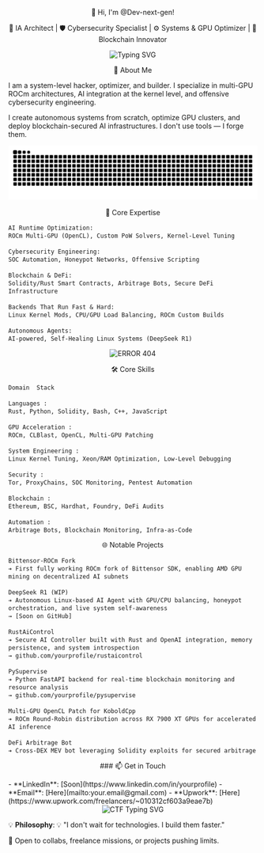 <p align="center">👋 Hi, I'm @Dev-next-gen!</p>


<p align="center">🧠 IA Architect | 🛡️ Cybersecurity Specialist | ⚙️ Systems & GPU Optimizer | 🔗 Blockchain Innovator</p>

<div align="center">
  <img src="https://readme-typing-svg.herokuapp.com?font=Fira+Code&size=20&duration=3000&pause=1000&color=00FF00&center=true&vCenter=true&width=1000&lines=Self-taught+builder+of+AI+infrastructures;GPU-accelerated+systems;and+decentralized+automation+tools" alt="Typing SVG" />
</div>

<p align="center">🧬 About Me

I am a system-level hacker, optimizer, and builder.
I specialize in multi-GPU ROCm architectures, AI integration at the kernel level, and offensive cybersecurity engineering.

I create autonomous systems from scratch, optimize GPU clusters, and deploy blockchain-secured AI infrastructures.
I don't use tools — I forge them.

<p align="center">
  <picture>
    <source media="(prefers-color-scheme: dark)" srcset="https://raw.githubusercontent.com/shahradelahi/shahradelahi/output/github-contribution-grid-snake-dark.svg">
    <source media="(prefers-color-scheme: light)" srcset="https://raw.githubusercontent.com/shahradelahi/shahradelahi/output/github-contribution-grid-snake.svg">
    <img alt="Contribution Snake" src="https://raw.githubusercontent.com/shahradelahi/shahradelahi/output/github-contribution-grid-snake.svg">
  </picture>
</p>


<p align="center">💼 Core Expertise</p>

    AI Runtime Optimization:
    ROCm Multi-GPU (OpenCL), Custom PoW Solvers, Kernel-Level Tuning

    Cybersecurity Engineering:
    SOC Automation, Honeypot Networks, Offensive Scripting

    Blockchain & DeFi:
    Solidity/Rust Smart Contracts, Arbitrage Bots, Secure DeFi Infrastructure

    Backends That Run Fast & Hard:
    Linux Kernel Mods, CPU/GPU Load Balancing, ROCm Custom Builds

    Autonomous Agents:
    AI-powered, Self-Healing Linux Systems (DeepSeek R1)

<div align="center">
  <img src="https://readme-typing-svg.herokuapp.com?font=Fira+Code&size=22&duration=2500&pause=1200&color=00FF00&center=true&vCenter=true&width=1000&lines=ERROR+404..........." alt="ERROR 404" />
</div>

<p align="center">🛠️ Core Skills</p>

    Domain	Stack

    Languages : 
    Rust, Python, Solidity, Bash, C++, JavaScript

    GPU Acceleration : 
    ROCm, CLBlast, OpenCL, Multi-GPU Patching

    System Engineering : 
    Linux Kernel Tuning, Xeon/RAM Optimization, Low-Level Debugging

    Security : 
    Tor, ProxyChains, SOC Monitoring, Pentest Automation

    Blockchain : 
    Ethereum, BSC, Hardhat, Foundry, DeFi Audits 

    Automation : 
    Arbitrage Bots, Blockchain Monitoring, Infra-as-Code

<p align="center">🌐 Notable Projects</p>

    Bittensor-ROCm Fork
    ➔ First fully working ROCm fork of Bittensor SDK, enabling AMD GPU mining on decentralized AI subnets
    
    DeepSeek R1 (WIP)
    ➔ Autonomous Linux-based AI Agent with GPU/CPU balancing, honeypot orchestration, and live system self-awareness
    → [Soon on GitHub]

    RustAiControl
    ➔ Secure AI Controller built with Rust and OpenAI integration, memory persistence, and system introspection
    → github.com/yourprofile/rustaicontrol

    PySupervise
    ➔ Python FastAPI backend for real-time blockchain monitoring and resource analysis
    → github.com/yourprofile/pysupervise

    Multi-GPU OpenCL Patch for KoboldCpp
    ➔ ROCm Round-Robin distribution across RX 7900 XT GPUs for accelerated AI inference
    
    DeFi Arbitrage Bot
    ➔ Cross-DEX MEV bot leveraging Solidity exploits for secured arbitrage
    
<p align="center">### 📫 Get in Touch</p>
- **LinkedIn**: [Soon](https://www.linkedin.com/in/yourprofile)
- **Email**: [Here](mailto:your.email@gmail.com)
- **Upwork**: [Here](https://www.upwork.com/freelancers/~010312cf603a9eae7b)

<div align="center">
  <img src="https://readme-typing-svg.herokuapp.com?font=Fira+Code&size=22&duration=2500&pause=1200&color=00FF00&center=true&vCenter=true&width=1000&lines=ERROR+404...........;BROKEN+PIPE........;CTF%7BG0dM0d%7D" alt="CTF Typing SVG" />
</div>


💡 **Philosophy**: 💡 "I don't wait for technologies. I build them faster."

🔗 Open to collabs, freelance missions, or projects pushing limits.


